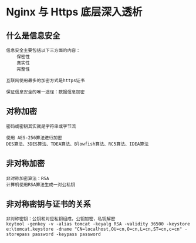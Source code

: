 # Nginx 与 Https 底层深入透析

## 什么是信息安全

    信息安全主要包括以下三方面的内容：
        保密性
        真实性
        完整性
        
    互联网使用最多的加密方式是https证书
    
    保证信息安全的唯一途径：数据信息加密
    
## 对称加密

    密码或密钥其实就是字符串或字节流
    
    使用 AES-256算法进行加密
    DES算法、3DES算法、TDEA算法、Blowfish算法、RC5算法、IDEA算法
    
## 非对称加密

    非对称加密算法：RSA
    计算机使用RSA算法生成一对公私钥
    
## 非对称密钥与证书的关系

    非对称密钥：公钥和对应私钥组成，公钥加密，私钥解密
    keytool -genkey -v -alias tomcat -keyalg RSA -validity 36500 -keystore e:\tomcat.keystore -dname "CN=localhost,OU=cn,O=cn,L=cn,ST=cn,c=cn" -storepass password -keypass password